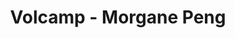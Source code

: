 ---
  name: Morgane Peng
  title: Volcamp - Morgane Peng
  abstract: 
  twitter: none
  photo: none
  linkedin: none
  keynotes: false
---